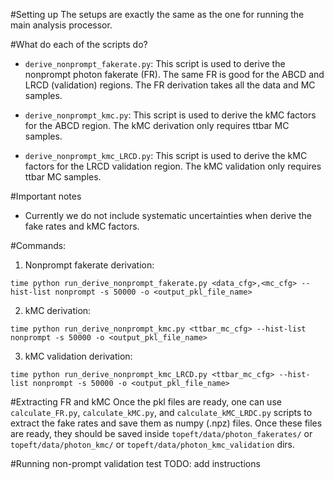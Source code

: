#Setting up
The setups are exactly the same as the one for running the main analysis processor.

#What do each of the scripts do?
- `derive_nonprompt_fakerate.py`: This script is used to derive the nonprompt photon fakerate (FR). The same FR is good for the ABCD and LRCD (validation) regions. The FR derivation takes all the data and MC samples.

- `derive_nonprompt_kmc.py`: This script is used to derive the kMC factors for the ABCD region. The kMC derivation only requires ttbar MC samples.

- `derive_nonprompt_kmc_LRCD.py`: This script is used to derive the kMC factors for the LRCD validation region. The kMC validation only requires ttbar MC samples.

#Important notes
- Currently we do not include systematic uncertainties when derive the fake rates and kMC factors.

#Commands:

1. Nonprompt fakerate derivation: 
```
time python run_derive_nonprompt_fakerate.py <data_cfg>,<mc_cfg> --hist-list nonprompt -s 50000 -o <output_pkl_file_name>
```

2. kMC derivation:
```
time python run_derive_nonprompt_kmc.py <ttbar_mc_cfg> --hist-list nonprompt -s 50000 -o <output_pkl_file_name>
```

3. kMC validation derivation:
```
time python run_derive_nonprompt_kmc_LRCD.py <ttbar_mc_cfg> --hist-list nonprompt -s 50000 -o <output_pkl_file_name>
```

#Extracting FR and kMC
Once the pkl files are ready, one can use `calculate_FR.py`, `calculate_kMC.py`, and `calculate_kMC_LRDC.py` scripts to extract the fake rates and save them as numpy (.npz) files. Once these files are ready, they should be saved inside `topeft/data/photon_fakerates/` or `topeft/data/photon_kmc/` or `topeft/data/photon_kmc_validation` dirs.

#Running non-prompt validation test
TODO: add instructions
